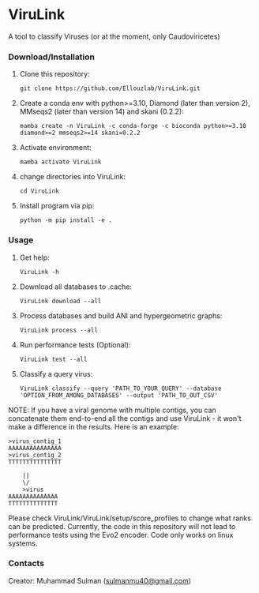 # ViruLink
A tool to classify Viruses (or at the moment, only Caudoviricetes)

### Download/Installation
1. Clone this repository:
   
	`git clone https://github.com/Ellouzlab/ViruLink.git`
3. Create a conda env with python>=3.10, Diamond (later than version 2), MMseqs2 (later than version 14) and skani (0.2.2):

	`mamba create -n ViruLink -c conda-forge -c bioconda python>=3.10 diamond>=2 mmseqs2>=14 skani=0.2.2`
4. Activate environment:
   
	`mamba activate ViruLink`
6. change directories into ViruLink:
   
	`cd ViruLink`
8. Install program via pip:
   
	`python -m pip install -e .`


### Usage
1. Get help:
   
	`ViruLink -h`
3. Download all databases to .cache:
   
	`ViruLink download --all`
5. Process databases and build ANI and hypergeometric graphs:
   
	`ViruLink process --all`
7. Run performance tests (Optional):
   
	`ViruLink test --all`
8. Classify a query virus:

   	`ViruLink classify --query 'PATH_TO_YOUR_QUERY' --database 'OPTION_FROM_AMONG_DATABASES' --output 'PATH_TO_OUT_CSV'`

NOTE: If you have a viral genome with multiple contigs, you can concatenate them end-to-end all the contigs and use ViruLink - it won't make a difference in the results. Here is an example:

	>virus_contig_1
 	AAAAAAAAAAAAAAA
  	>virus_contig_2
   	TTTTTTTTTTTTTTT

		||
  		\/
    	>virus
	AAAAAAAAAAAAAA
 	TTTTTTTTTTTTTT



Please check ViruLink/ViruLink/setup/score_profiles to change what ranks can be predicted. Currently, the code in this repository will not lead to performance tests using the Evo2 encoder. Code only works on linux systems.

### Contacts
Creator: Muhammad Sulman (sulmanmu40@gmail.com)
